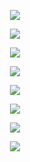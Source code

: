 [//]: # ([![GitHub WidgetBox]&#40;https://github-widgetbox.vercel.app/api/profile?username=Kenneth-Bro&data=followers,repositories,stars,commits&#41;]&#40;https://github.com/Jurredr/github-widgetbox&#41;)

<p align="center">
  <a href="#">
    <img src="https://skillicons.dev/icons?i=idea,java,spring,git,maven,gradle,graphql" />
  </a>
</p>
<p align="center">
  <a href="#">
    <img src="https://skillicons.dev/icons?i=mysql,redis,mongodb,postgres" />
  </a>
</p>
<p align="center">
  <a href="#">
    <img src="https://skillicons.dev/icons?i=nginx,nodejs,js,ts,html,css" />
  </a>
</p>
<p align="center">
  <a href="#">
    <img src="https://skillicons.dev/icons?i=vue,vite" />
  </a>
</p>
<p align="center">
  <a href="#">
    <img src="https://skillicons.dev/icons?i=md,ps,bash" />
  </a>
</p>
<p align="center">
  <a href="#">
    <img src="https://skillicons.dev/icons?i=linux,docker,kubernetes" />
  </a>
</p>
<p align="center">
  <a href="#">
    <img src="https://skillicons.dev/icons?i=jenkins,prometheus,grafana,github,gitlab" />
  </a>
</p>
<p align="center">
  <a href="#">
    <img src="https://skillicons.dev/icons?i=instagram,twitter" />
  </a>
</p>


[//]: # (![svg]&#40;https://raw.githubusercontent.com/kenneth-bro/kenneth-bro/main/profile-3d-contrib/profile-night-rainbow.svg&#41;)